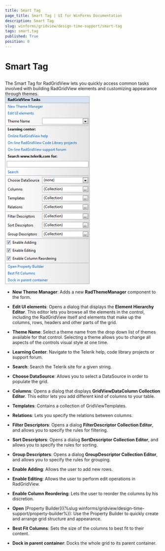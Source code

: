 ```yaml
---
title: Smart Tag
page_title: Smart Tag | UI for WinForms Documentation
description: Smart Tag
slug: winforms/gridview/design-time-support/smart-tag
tags: smart,tag
published: True
position: 0
---
```


# Smart Tag



## 

The Smart Tag for RadGridView lets you quickly access common tasks involved with building RadGridView elements and customizing appearance through themes.<br>![gridview-design-time-support-smart-tag 001](images/gridview-design-time-support-smart-tag001.png)

* __New Theme Manager__: Adds a new __RadThemeManager__ component to the form.

* __Edit UI elements__: Opens a dialog that displays the __Element Hierarchy Editor__. This editor lets you browse all the elements in the control, including the RadGridView itself and elements that make up the columns, rows, headers and other parts of the grid. 

* __Theme Name__: Select a theme name from the drop down list of themes available for that control. Selecting a theme allows you to change all aspects of the controls visual style at one time. 

* __Learning Center__: Navigate to the Telerik help, code library projects or support forum.

* __Search__: Search the Telerik site for a given string. 

* __Choose DataSource__: Allows you to select a DataSource in order to populate the grid.

* __Columns__: Opens a dialog that displays __GridViewDataColumn Collection Editor__. This editor lets you add different kind of columns to your table.

* __Templates__: Contains a collection of GridViewTemplates.

* __Relations__: Lets you specify the relations between columns. 

* __Filter Descriptors__: Opens a dialog __FilterDescriptor Collection Editor__, and allows you to specify the rules for filtering.

* __Sort Descriptors__: Opens a dialog __SortDescriptor Collection Editor__, and allows you to specify the rules for sorting.

* __Group Descriptors__: Opens a dialog __GroupDescriptor Collection Editor__, and allows you to specify the rules for grouping.

* __Enable Adding__: Allows the user to add new rows.

* __Enable Editing__: Allows the user to perform edit operations in RadGridView.

* __Enable Column Reordering__: Lets the user to reorder the columns by his discretion.

* __Open__ [Property Builder]({%slug winforms/gridview/design-time-support/property-builder%}): Use the Property Builder to quickly create and arrange grid structure and appearance.

* __Best Fit Columns__: Sets the size of the columns to best fit to their content.

* __Dock in parent container__: Docks the whole grid to its parent container.
